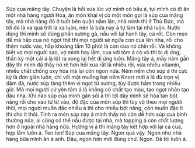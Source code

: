 Súp cua măng tây. Chuyện là hồi xưa lúc vợ mình có bầu á, tụi mình có đi ăn một nhà hàng người Hoa, ăn món khai vị có một món gọi là súp cua măng tây, mà nhà hàng đó ở tuốt bên quận năm lận, nhà mình thì ở Thủ Đức, mà tới đó là xa quá trời là xa luôn, nên là bữa nay á tự làm tại nhà luôn. Nước dùng thì mình sẽ dùng phần xương gà, nấu với lại hành tây, cà rốt. Còn mẹo để mà hấp cua nó ngọt thịt thì mọi người sẽ ngửa con cua lên nha, rồi cho thêm nước vào, hấp khoảng tầm 10 phút là con cua nó chín rồi. Và không biết vợ mọi người sao, vợ mình hay lắm, cua với tôm á có vỏ thì bị dị ứng, thần kỳ một cái á là lột ra xong lại hết dị ứng luôn. Măng tây á, mấy năm gần đây thì mình đã thấy nó rẻ hơn hồi xưa rất là nhiều rồi, vừa nhiều vitamin, nhiều chất chống oxy hóa mà lại còn ngon nữa. Nêm nếm cho súp á thì cực kỳ là đơn giản luôn, chỉ với một muỗng hạt nêm Knorr mới á là đủ trọn vị đậm đà, nước súp tăng thêm vị ngọt từ xương, tủy được hầm trong nhiều giờ. Mà mọi người cứ yên tâm á là không có chất tạo màu, tạo ngọt nhân tạo đâu nha. Khi nào súp của mình gần sôi á thì tới đây mình sẽ hòa tan bột năng rồi cho vào từ từ vào, độ đặc của món súp thì tùy vô theo mọi người thôi, mọi người muốn đặc nhiều á thì cho nhiều bột năng, còn muốn đặc ít thì cho ít thôi. Tính ra món súp này á mình thấy nó còn dễ hơn súp cua bình thường nữa, ai cũng có thể nấu được tại nhà, mà topping á còn chất lượng hơn ở ngoài nhà hàng nữa. Hương vị á thì măng tây kết hợp với lại cả cua, hợp lắm luôn á. Ten ten! Súp cua măng tây. Ngon quá vậy. Ngon như nhà hàng bữa mình ăn á anh. Đâu, ngon hơn mới đúng chứ. Ngon. Đã tôi luôn á.